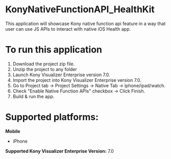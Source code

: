 
KonyNativeFunctionAPI_HealthKit
=======================
This application will showcase Kony native function api feature in a way that user can use JS APIs to interact with native iOS Health app.


# To run this application

1. Download the project zip file.
2. Unzip the project to any folder
3. Launch Kony Visualizer Enterprise version 7.0.
4. Import the project into Kony Visualizer Enterprise version 7.0.
5. Go to Project tab -> Project Settings -> Native Tab -> iphone/ipad/watch.
6. Check "Enable Native Function APIs" checkbox -> Click Finish.
7. Build & run the app.



# Supported platforms:
**Mobile**
 * iPhone
 
**Supported Kony Visualizer Enterprise Version:** 7.0
